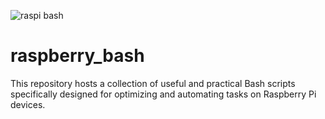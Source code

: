 ![raspi bash](https://github.com/Niclassslua/raspberry_bash/assets/78554432/19d5e655-00b8-42da-9426-de5b2dc167fb)



# raspberry_bash
This repository hosts a collection of useful and practical Bash scripts specifically designed for optimizing and automating tasks on Raspberry Pi devices.
